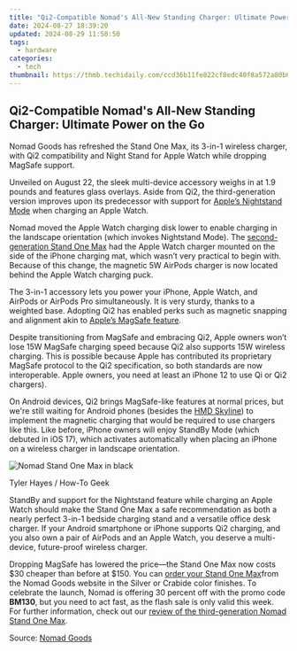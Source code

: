 ```yaml
---
title: "Qi2-Compatible Nomad's All-New Standing Charger: Ultimate Power on the Go"
date: 2024-08-27 18:39:20
updated: 2024-08-29 11:58:50
tags:
  - hardware
categories:
  - tech
thumbnail: https://thmb.techidaily.com/ccd36b11fe822cf8edc40f8a572a80b6d8bbf0e625e60ce40fafebff8828fa14.jpeg
---
```


## Qi2-Compatible Nomad's All-New Standing Charger: Ultimate Power on the Go

Nomad Goods has refreshed the Stand One Max, its 3-in-1 wireless charger, with Qi2 compatibility and Night Stand for Apple Watch while dropping MagSafe support.

 Unveiled on August 22, the sleek multi-device accessory weighs in at 1.9 pounds and features glass overlays. Aside from Qi2, the third-generation version improves upon its predecessor with support for [Apple’s Nightstand Mode](https://extra-lessons.techidaily.com/2024-approved-branding-beyond-words-eye-catching-podcast-graphics/) when charging an Apple Watch.

 Nomad moved the Apple Watch charging disk lower to enable charging in the landscape orientation (which invokes Nightstand Mode). The [second-generation Stand One Max](https://extra-guidance.techidaily.com/updated-professionals-choice-best-top-10-4k-monitors/) had the Apple Watch charger mounted on the side of the iPhone charging mat, which wasn’t very practical to begin with. Because of this change, the magnetic 5W AirPods charger is now located behind the Apple Watch charging puck.

 The 3-in-1 accessory lets you power your iPhone, Apple Watch, and AirPods or AirPods Pro simultaneously. It is very sturdy, thanks to a weighted base. Adopting Qi2 has enabled perks such as magnetic snapping and alignment akin to [Apple’s MagSafe feature](https://screen-mirror.techidaily.com/recommended-best-applications-for-mirroring-your-samsung-galaxy-a15-4g-screen-drfone-by-drfone-android/).

 Despite transitioning from MagSafe and embracing Qi2, Apple owners won’t lose 15W MagSafe charging speed because Qi2 also supports 15W wireless charging. This is possible because Apple has contributed its proprietary MagSafe protocol to the Qi2 specification, so both standards are now interoperable. Apple owners, you need at least an iPhone 12 to use Qi or Qi2 chargers).

 On Android devices, Qi2 brings MagSafe-like features at normal prices, but we're still waiting for Android phones (besides the [HMD Skyline](https://www.hmd.com/en%5Fus/hmd-skyline)) to implement the magnetic charging that would be required to use chargers like this. Like before, iPhone owners will enjoy StandBy Mode (which debuted in iOS 17), which activates automatically when placing an iPhone on a wireless charger in landscape orientation.

![Nomad Stand One Max in black](https://static1.howtogeekimages.com/wordpress/wp-content/uploads/wm/2024/08/nomad-stand-one-max-in-black.jpg) 

Tyler Hayes / How-To Geek

 StandBy and support for the Nightstand feature while charging an Apple Watch should make the Stand One Max a safe recommendation as both a nearly perfect 3-in-1 bedside charging stand and a versatile office desk charger. If your Android smartphone or iPhone supports Qi2 charging, and you also own a pair of AirPods and an Apple Watch, you deserve a multi-device, future-proof wireless charger.

 Dropping MagSafe has lowered the price—the Stand One Max now costs $30 cheaper than before at $150\. You can [order your Stand One Max](https://shop-links.co/link/?exclusive=1&publisher_slug=itechdaily19598&url=https%3A%2F%2Fwww.anrdoezrs.net%2Flinks%2F3607085%2Ftype%2Fdlg%2Fsid%2FUUhtgUeUpU2005095%2Fhttps%3A%2F%2Fnomadgoods.com%2Fproducts%2Fstand-one-max-carbide-3rd-gen)from the Nomad Goods website in the Silver or Crabide color finishes. To celebrate the launch, Nomad is offering 30 percent off with the promo code **BM130**, but you need to act fast, as the flash sale is only valid this week. For further information, check out our [review of the third-generation Nomad Stand One Max](https://extra-hints.techidaily.com/breaking-down-how-to-skip-edgenuity-videos-easily/).

 Source: [Nomad Goods](https://shop-links.co/link/?exclusive=1&publisher_slug=itechdaily19598&url=https%3A%2F%2Fwww.anrdoezrs.net%2Flinks%2F3607085%2Ftype%2Fdlg%2Fsid%2FUUhtgUeUpU2005095%2Fhttps%3A%2F%2Fnomadgoods.com%2Fproducts%2Fstand-one-max-carbide-3rd-gen)

<ins class="adsbygoogle"
     style="display:block"
     data-ad-format="autorelaxed"
     data-ad-client="ca-pub-7571918770474297"
     data-ad-slot="1223367746"></ins>



<ins class="adsbygoogle"
     style="display:block"
     data-ad-client="ca-pub-7571918770474297"
     data-ad-slot="8358498916"
     data-ad-format="auto"
     data-full-width-responsive="true"></ins>
